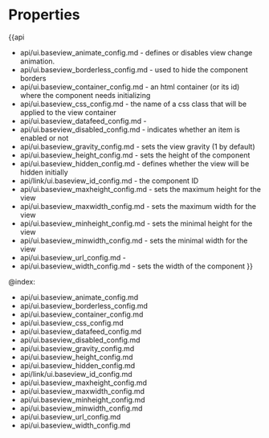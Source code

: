 Properties
==========

{{api
- api/ui.baseview_animate_config.md - defines or disables view change animation.
- api/ui.baseview_borderless_config.md - used to hide the component borders
- api/ui.baseview_container_config.md - an html container (or its id) where the component needs initializing
- api/ui.baseview_css_config.md - the name of a css class that will be applied to the view container
- api/ui.baseview_datafeed_config.md - 
- api/ui.baseview_disabled_config.md - indicates whether an item is enabled or not
- api/ui.baseview_gravity_config.md - sets the view gravity (1 by default)
- api/ui.baseview_height_config.md - sets the height of the component
- api/ui.baseview_hidden_config.md - defines whether the view will be hidden initially
- api/link/ui.baseview_id_config.md - the component ID
- api/ui.baseview_maxheight_config.md - sets the maximum height for the view
- api/ui.baseview_maxwidth_config.md - sets the maximum width for the view
- api/ui.baseview_minheight_config.md - sets the minimal height for the view
- api/ui.baseview_minwidth_config.md - sets the minimal width for the view
- api/ui.baseview_url_config.md - 
- api/ui.baseview_width_config.md - sets the width of the component
}}

@index:
- api/ui.baseview_animate_config.md
- api/ui.baseview_borderless_config.md
- api/ui.baseview_container_config.md
- api/ui.baseview_css_config.md
- api/ui.baseview_datafeed_config.md
- api/ui.baseview_disabled_config.md
- api/ui.baseview_gravity_config.md
- api/ui.baseview_height_config.md
- api/ui.baseview_hidden_config.md
- api/link/ui.baseview_id_config.md
- api/ui.baseview_maxheight_config.md
- api/ui.baseview_maxwidth_config.md
- api/ui.baseview_minheight_config.md
- api/ui.baseview_minwidth_config.md
- api/ui.baseview_url_config.md
- api/ui.baseview_width_config.md

